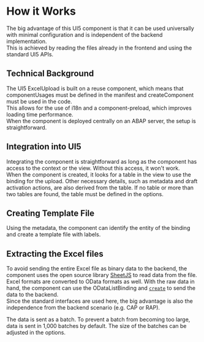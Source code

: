 # How it Works

The big advantage of this UI5 component is that it can be used universally with minimal configuration and is independent of the backend implementation.  
This is achieved by reading the files already in the frontend and using the standard UI5 APIs.

## Technical Background

The UI5 ExcelUpload is built on a reuse component, which means that componentUsages must be defined in the manifest and createComponent must be used in the code.  
This allows for the use of i18n and a component-preload, which improves loading time performance.  
When the component is deployed centrally on an ABAP server, the setup is straightforward.

## Integration into UI5

Integrating the component is straightforward as long as the component has access to the context or the view. Without this access, it won't work.  
When the component is created, it looks for a table in the view to use the binding for the upload. Other necessary details, such as metadata and draft activation actions, are also derived from the table. If no table or more than two tables are found, the table must be defined in the options.

## Creating Template File

Using the metadata, the component can identify the entity of the binding and create a template file with labels.

## Extracting the Excel files

To avoid sending the entire Excel file as binary data to the backend, the component uses the open source library [SheetJS](https://sheetjs.com/) to read data from the file. Excel formats are converted to OData formats as well. With the raw data in hand, the component can use the ODataListBinding and [`create`](https://ui5.sap.com/#/api/sap.ui.model.odata.v4.ODataListBinding%23methods/create) to send the data to the backend.  
Since the standard interfaces are used here, the big advantage is also the independence from the backend scenario (e.g. CAP or RAP).  

The data is sent as a batch. To prevent a batch from becoming too large, data is sent in 1,000 batches by default.
The size of the batches can be adjusted in the options.